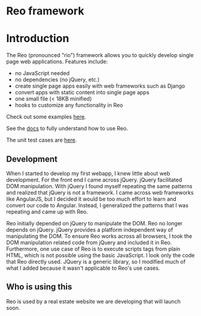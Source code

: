 # Reo framework

# Introduction

The Reo (pronounced "rio") framework allows you to quickly develop single page web applications.  Features include:
* no JavaScript needed
* no dependencies (no jQuery, etc.)
* create single page apps easily with web frameworks such as Django
* convert apps with static content into single page apps
* one small file (< 18KB minified)
* hooks to customize any functionality in Reo

Check out some examples [here](http://ydotmalik.github.io).

See the [docs](docs/README.md) to fully understand how to use Reo.

The unit test cases are [here](test/README.md).

## Development

When I started to develop my first webapp, I knew little about web development.  For the front end I came across jQuery.
jQuery facilitated DOM manipulation.  With jQuery I found myself repeating the same patterns and realized that jQuery is
not a framework.  I came across web frameworks like AngularJS, but I decided it would be too much effort to learn and
convert our code to Angular.  Instead, I generalized the patterns that I was repeating and came up with Reo.

Reo initially depended on jQuery to manipulate the DOM.  Reo no longer depends on jQuery.  jQuery provides a platform
independent way of manipulating the DOM.  To ensure Reo works
across all browsers, I took the DOM manipulation related code from jQuery and included it in Reo.  Furthermore, one use case
of Reo is to execute scripts tags from plain HTML, which is not possible using the basic JavaScript.  I look only the
code that Reo directly used.  JQuery is a generic library, so I modified much of what I added because it wasn't applicable
to Reo's use cases.

## Who is using this

Reo is used by a real estate website we are developing that will launch soon.
